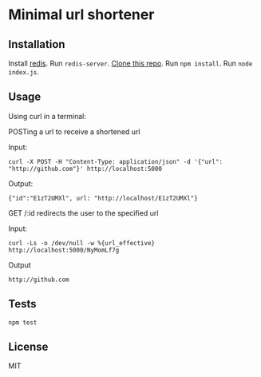 # Minimal url shortener

## Installation
Install [redis](http://redis.io/download).
Run `redis-server`.
[Clone this repo](git@github.com:thuongvu/minimal-url-shortener.git).
Run `npm install`.
Run `node index.js`.

## Usage

Using curl in a terminal:

POSTing a url to receive a shortened url

Input:
```
curl -X POST -H "Content-Type: application/json" -d '{"url": "http://github.com"}' http://localhost:5000
```
Output:
```
{"id":"E1zT2UMXl", url: "http://localhost/E1zT2UMXl"}
```

GET /:id redirects the user to the specified url

Input:
```
curl -Ls -o /dev/null -w %{url_effective} http://localhost:5000/NyMomLf7g
```
Output
```
http://github.com
```

## Tests
```
npm test
```

## License
MIT

